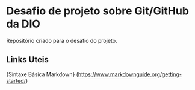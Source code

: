 # Desafio de projeto sobre Git/GitHub da DIO
Repositório criado para o desafio do projeto.

## Links Uteis

{Sintaxe Básica Markdown}   (https://www.markdownguide.org/getting-started/)
